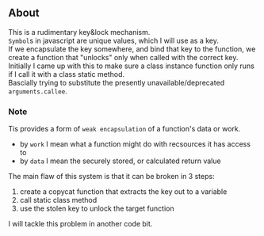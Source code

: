 ## About     
This is a rudimentary key&lock mechanism.      
`Symbol`s in javascript are unique values, which I will use as a key.       
If we encapsulate the key somewhere, and bind that key to the function, we create a function that "unlocks" only when called with the correct key.      
Initially I came up with this to make sure a class instance function only runs if I call it with a class static method.     
Bascially trying to substitute the presently unavailable/deprecated `arguments.callee`.
### Note     
Tis provides a form of `weak encapsulation` of a function's data or work.    
- by `work` I mean what a function might do with recsources it has access to
- by `data` I mean the securely stored, or calculated return value

The main flaw of this system is that it can be broken in 3 steps:
1. create a copycat function that extracts the key out to a variable
2. call static class method
3. use the stolen key to unlock the target function

I will tackle this problem in another code bit.
